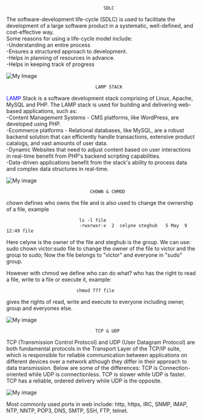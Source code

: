                                         SDLC

The software-development life-cycle (SDLC) is used to facilitate the development of a large software product in a systematic, well-defined, and cost-effective way.  
Some reasons for using a life-cycle model include:  
-Understanding an entire process  
-Ensures a structured approach to development.  
-Helps in planning of resources in advance.  
-Helps in keeping track of progress

![My Image](https://media.geeksforgeeks.org/wp-content/uploads/20231220113035/SDLC.jpg)

                                     LAMP STACK

<span style="color: blue">LAMP</span> Stack is a software development stack comprising of Linux, Apache, MySQL and PHP.
The LAMP stack is used for building and delivering web-based applications, such as:  
-Content Management Systems - CMS platforms, like WordPress, are developed using PHP.  
-Ecommerce platforms - Relational databases, like MySQL, are a robust backend solution that can efficiently handle transactions, extensive product catalogs, and vast amounts of user data.  
-Dynamic Websites that need to adjust content based on user interactions in real-time benefit from PHP's backend scripting capabilities.  
-Data-driven applications benefit from the stack's ability to process data and complex data structures in real-time.

![My image](https://phoenixnap.com/kb/wp-content/uploads/2022/01/visual-representation-of-the-lamp-stack-pnap.png)

                                   CHOWN & CHMOD

chown defines who owns the file and is also used to change the ownership of a file, example

                               ls -l file
                               -rwxrwxr-x  2  celyne steghub   5 May  9 12:49 file

Here celyne is the owner of the file and steghub is the group. We can use: sudo chown victor:sudo file to change the owner of the file to victor and the group to sudo; Now the file belongs to "victor" and everyone in "sudo" group.

However with chmod we define who can do what? who has the right to read a file, write to a file or execute it, example:

                              chmod 777 file

gives the rights of read, write and execute to everyone including owner, group and everyones else.

![My image](https://i.stack.imgur.com/6pdvJm.png)

                                     TCP & UDP

TCP (Transmission Control Protocol) and UDP (User Datagram Protocol) are both fundamental protocols in the Transport Layer of the TCP/IP suite, which is responsible for reliable communication between applications on different devices over a network although they differ in their approach to data transmission. Below are some of the differences:
TCP is Connection-oriented while UDP is connectionless.
TCP is slower while UDP is faster.
TCP has a reliable, ordered delivery while UDP is the opposite.

![My image](https://blogger.googleusercontent.com/img/b/R29vZ2xl/AVvXsEi3Pa2R7Sv_vYfxTsfv13Tmn4j8e3MCK28VpMFvAd7rFAWeE5NfxQGDut9NGIYa6_sT23pybRxAHNyganhq-3oS9RwyX9Wa5l2enxgfvOS-AXUIwPaKymFRF0kwRcGpTlAWbkKlggsjihSD/s640/table-tcp-udp.png)

Most commonly used ports in web include: http, https, IRC, SNMP, IMAP, NTP, NNTP, POP3, DNS, SMTP, SSH, FTP, telnet.
